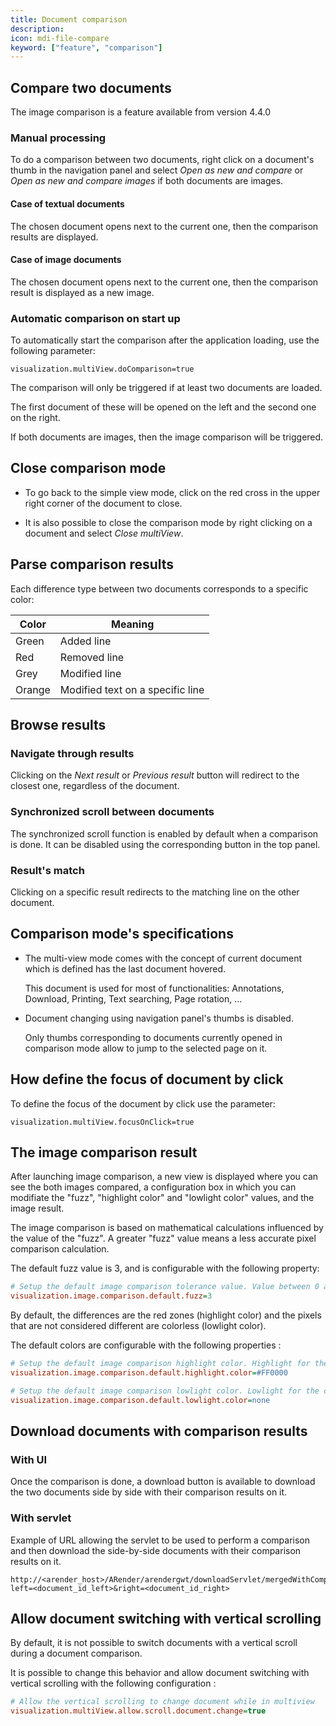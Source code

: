 ```yaml
---
title: Document comparison
description: 
icon: mdi-file-compare
keyword: ["feature", "comparison"]
---
```


## Compare two documents


The image comparison is a feature available from version 4.4.0


### Manual processing

To do a comparison between two documents, right click on a document's
thumb in the navigation panel and select *Open as new and compare*
or *Open as new and compare images* if both documents are images.

#### Case of textual documents


The chosen document opens next to the current one, then the comparison
results are displayed.


#### Case of image documents


The chosen document opens next to the current one, then the comparison
result is displayed as a new image.


### Automatic comparison on start up

To automatically start the comparison after the application loading, use
the following parameter:

    visualization.multiView.doComparison=true

The comparison will only be triggered if at least two documents are
loaded.

The first document of these will be opened on the left and the second
one on the right.

If both documents are images, then the image comparison will be
triggered.

## Close comparison mode

- To go back to the simple view mode, click on the red cross in the
  upper right corner of the document to close.


- It is also possible to close the comparison mode by right clicking
  on a document and select *Close multiView*.


## Parse comparison results

Each difference type between two documents corresponds to a specific
color:

| Color  | Meaning                          |
| ------ | -------------------------------- |
| Green  | Added line                       |
| Red    | Removed line                     |
| Grey   | Modified line                    |
| Orange | Modified text on a specific line |


## Browse results

### Navigate through results


Clicking on the *Next result* or *Previous result* button will redirect
to the closest one, regardless of the document.


### Synchronized scroll between documents

The synchronized scroll function is enabled by default when a comparison
is done. It can be disabled using the corresponding button in the top
panel.

### Result's match

Clicking on a specific result redirects to the matching line on the
other document.




## Comparison mode's specifications

- The multi-view mode comes with the concept of current document which
  is defined has the last document hovered.
  
  This document is used for most of functionalities: Annotations,
  Download, Printing, Text searching, Page rotation, ...

- Document changing using navigation panel's thumbs is disabled.
  
  Only thumbs corresponding to documents currently opened in
  comparison mode allow to jump to the selected page on it.

## How define the focus of document by click

To define the focus of the document by click use the parameter:

    visualization.multiView.focusOnClick=true

## The image comparison result

After launching image comparison, a new view is displayed where
you can see the both images compared, a configuration box in which
you can modifiate the "fuzz", "highlight color" and "lowlight color" values,
and the image result.



The image comparison is based on mathematical calculations influenced
by the value of the "fuzz". A greater "fuzz" value means a less accurate
pixel comparison calculation.

The default fuzz value is 3, and is configurable with the following property: 


```cfg
# Setup the default image comparison tolerance value. Value between 0 and 100. Value in percentage.
visualization.image.comparison.default.fuzz=3
```


By default, the differences are the red zones (highlight color) and the pixels
that are not considered different are colorless (lowlight color). 

The default colors are configurable with the following properties :


```cfg
# Setup the default image comparison highlight color. Highlight for the pixels difference
visualization.image.comparison.default.highlight.color=#FF0000

# Setup the default image comparison lowlight color. Lowlight for the common pixels
visualization.image.comparison.default.lowlight.color=none
```

## Download documents with comparison results

### With UI

Once the comparison is done, a download button is available to download the two documents side by side with their comparison results on it.


### With servlet

Example of URL allowing the servlet to be used to perform a comparison and then download the side-by-side documents with their comparison results on it.


```
http://<arender_host>/ARender/arendergwt/downloadServlet/mergedWithCompareResult?left=<document_id_left>&right=<document_id_right>
```


## Allow document switching with vertical scrolling

By default, it is not possible to switch documents with a vertical scroll during a document comparison.

It is possible to change this behavior and allow document switching with vertical scrolling with the following configuration :


```cfg
# Allow the vertical scrolling to change document while in multiview
visualization.multiView.allow.scroll.document.change=true
```

